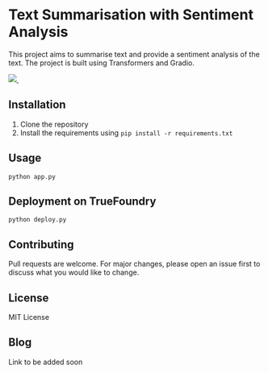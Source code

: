 # Text Summarisation with Sentiment Analysis

This project aims to summarise text and provide a sentiment analysis of the text. The project is built using Transformers and Gradio.

<p align='left'>
  
  <a href="https://colab.research.google.com/drive/1IBlQD6GqzApa5dj453wKz1WH907-2Xva?usp=sharing">
    <img src="https://img.shields.io/badge/Colab-F9AB00?style=for-the-badge&logo=googlecolab&color=525252" />
  </a>&nbsp;&nbsp;
</p>

## Installation

1. Clone the repository
2. Install the requirements using `pip install -r requirements.txt`

## Usage

```python app.py```

## Deployment on TrueFoundry

```python deploy.py```

## Contributing

Pull requests are welcome. For major changes, please open an issue first to discuss what you would like to change.

## License

MIT License

## Blog

Link to be added soon
<!-- [Medium]() -->
